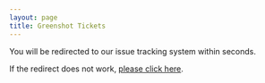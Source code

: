 ```yaml
---
layout: page
title: Greenshot Tickets
---
```

<p>You will be redirected to our issue tracking system within seconds.</p>
<p>If the redirect does not work, <a href="https://greenshot.atlassian.net/">please click here</a>.</p>
<script type="text/javascript">
window.setTimeout('window.location.href=unescape("https://greenshot.atlassian.net/"),5000');
</script>
